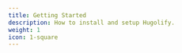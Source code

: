 ```yaml
---
title: Getting Started
description: How to install and setup Hugolify.
weight: 1
icon: 1-square
---
```

